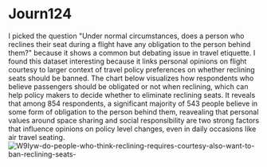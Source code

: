 # Journ124
I picked the question "Under normal circumstances, does a person who reclines their seat during a flight have any obligation to the person behind them?" because it shows a common but debating issue in travel etiquette. I found this dataset interesting because it links personal opinions on flight courtesy to larger context of travel policy preferences on whether reclining seats should be banned. The chart below visualizes how respondents who believe passengers should be obligated or not when reclining, which can help policy makers to decide whether to eliminate reclining seats. It reveals that among 854 respondents, a significant majority of 543 people believe in some form of obligation to the person behind them, reavealing that personal values around space sharing and social responsibility are two strong factors that influence opinions on policy level changes, even in daily occasions like air travel seating.
![W9Iyw-do-people-who-think-reclining-requires-courtesy-also-want-to-ban-reclining-seats-](https://github.com/user-attachments/assets/e40dabf9-afde-47bb-9150-542aaf4d71b6)

